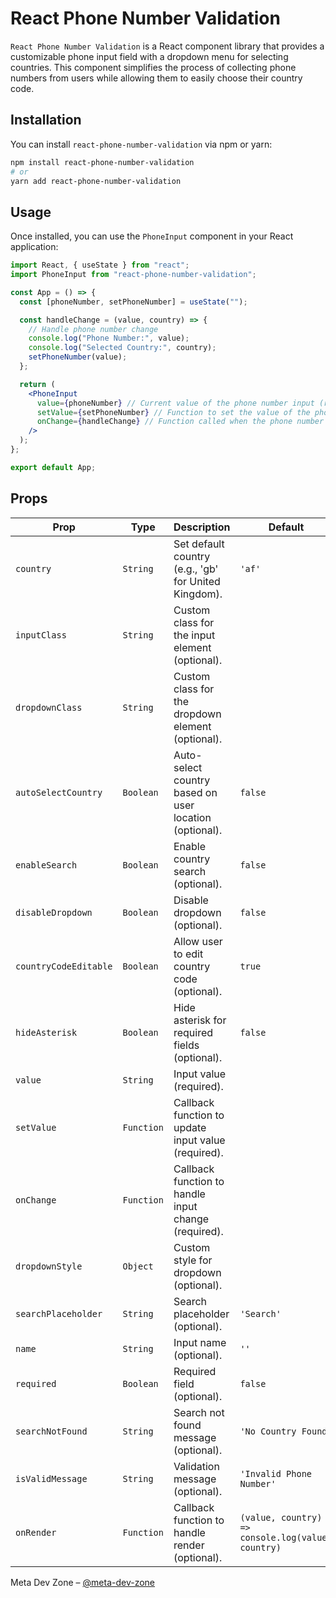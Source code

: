 # React Phone Number Validation

`React Phone Number Validation` is a React component library that provides a customizable phone input field with a dropdown menu for selecting countries. This component simplifies the process of collecting phone numbers from users while allowing them to easily choose their country code.

## Installation

You can install `react-phone-number-validation` via npm or yarn:

```bash
npm install react-phone-number-validation
# or
yarn add react-phone-number-validation
```

## Usage

Once installed, you can use the `PhoneInput` component in your React application:

```jsx
import React, { useState } from "react";
import PhoneInput from "react-phone-number-validation";

const App = () => {
  const [phoneNumber, setPhoneNumber] = useState("");

  const handleChange = (value, country) => {
    // Handle phone number change
    console.log("Phone Number:", value);
    console.log("Selected Country:", country);
    setPhoneNumber(value);
  };

  return (
    <PhoneInput
      value={phoneNumber} // Current value of the phone number input (required)
      setValue={setPhoneNumber} // Function to set the value of the phone number input (required)
      onChange={handleChange} // Function called when the phone number changes (required)
    />
  );
};

export default App;
```

## Props

| Prop                  | Type       | Description                                            | Default                                           |
| --------------------- | ---------- | ------------------------------------------------------ | ------------------------------------------------- |
| `country`             | `String`   | Set default country (e.g., 'gb' for United Kingdom).   | `'af'`                                            |
| `inputClass`          | `String`   | Custom class for the input element (optional).         |                                                   |
| `dropdownClass`       | `String`   | Custom class for the dropdown element (optional).      |                                                   |
| `autoSelectCountry`   | `Boolean`  | Auto-select country based on user location (optional). | `false`                                           |
| `enableSearch`        | `Boolean`  | Enable country search (optional).                      | `false`                                           |
| `disableDropdown`     | `Boolean`  | Disable dropdown (optional).                           | `false`                                           |
| `countryCodeEditable` | `Boolean`  | Allow user to edit country code (optional).            | `true`                                            |
| `hideAsterisk`        | `Boolean`  | Hide asterisk for required fields (optional).          | `false`                                           |
| `value`               | `String`   | Input value (required).                                |                                                   |
| `setValue`            | `Function` | Callback function to update input value (required).    |                                                   |
| `onChange`            | `Function` | Callback function to handle input change (required).   |                                                   |
| `dropdownStyle`       | `Object`   | Custom style for dropdown (optional).                  |                                                   |
| `searchPlaceholder`   | `String`   | Search placeholder (optional).                         | `'Search'`                                        |
| `name`                | `String`   | Input name (optional).                                 | `''`                                              |
| `required`            | `Boolean`  | Required field (optional).                             | `false`                                           |
| `searchNotFound`      | `String`   | Search not found message (optional).                   | `'No Country Found'`                              |
| `isValidMessage`      | `String`   | Validation message (optional).                         | `'Invalid Phone Number'`                          |
| `onRender`            | `Function` | Callback function to handle render (optional).         | `(value, country) => console.log(value, country)` |

Meta Dev Zone – [@meta-dev-zone](https://www.npmjs.com/~meta-dev-zone)
